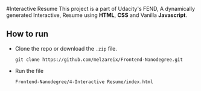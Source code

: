 #Interactive Resume
This project is a part of Udacity's FEND, A dynamically generated Interactive,
Resume using **HTML**, **CSS** and Vanilla **Javascript**.


## How to run
- Clone the repo or download the `.zip` file.

    `git clone https://github.com/melzareix/Frontend-Nanodegree.git`

- Run the file 
   
     `Frontend-Nanodegree/4-Interactive Resume/index.html`

